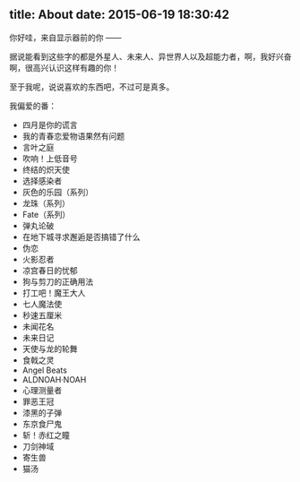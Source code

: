 title: About
date: 2015-06-19 18:30:42
---
你好哇，来自显示器前的你 ——

据说能看到这些字的都是外星人、未来人、异世界人以及超能力者，啊，我好兴奋啊，很高兴认识这样有趣的你！

至于我呢，说说喜欢的东西吧，不过可是真多。

我偏爱的番：

- 四月是你的谎言
- 我的青春恋爱物语果然有问题
- 言叶之庭
- 吹响！上低音号
- 终结的炽天使
- 选择感染者
- 灰色的乐园（系列）
- 龙珠（系列）
- Fate（系列）
- 弹丸论破
- 在地下城寻求邂逅是否搞错了什么
- 伪恋
- 火影忍者
- 凉宫春日的忧郁
- 狗与剪刀的正确用法
- 打工吧！魔王大人
- 七人魔法使
- 秒速五厘米
- 未闻花名
- 未来日记
- 天使与龙的轮舞
- 食戟之灵
- Angel Beats
- ALDNOAH·NOAH
- 心理测量者
- 罪恶王冠
- 漆黑的子弹
- 东京食尸鬼
- 斩！赤红之瞳
- 刀剑神域
- 寄生兽
- 猫汤